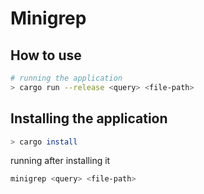 # Minigrep

## How to use

```bash
# running the application
> cargo run --release <query> <file-path>
```

## Installing the application

```bash
> cargo install 
```

running after installing it

```bash
minigrep <query> <file-path>
```
